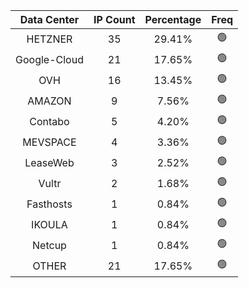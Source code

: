 | Data Center | IP Count | Percentage | Freq |
|:------------:|:--------:|:-----------:|:-----:|
| HETZNER | 35 | 29.41% | 🟢 |
| Google-Cloud | 21 | 17.65% | 🟢 |
| OVH | 16 | 13.45% | 🟢 |
| AMAZON | 9 | 7.56% | 🟢 |
| Contabo | 5 | 4.20% | 🟢 |
| MEVSPACE | 4 | 3.36% | 🟢 |
| LeaseWeb | 3 | 2.52% | 🟢 |
| Vultr | 2 | 1.68% | 🟢 |
| Fasthosts | 1 | 0.84% | 🟢 |
| IKOULA | 1 | 0.84% | 🟢 |
| Netcup | 1 | 0.84% | 🟢 |
| OTHER | 21 | 17.65% | 🟢 |